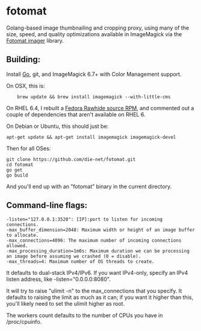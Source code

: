 fotomat
=======

Golang-based image thumbnailing and cropping proxy, using many of the size,
speed, and quality optimizations available in ImageMagick via the [Fotomat
imager](https://github.com/die-net/fotomat/tree/master/imager) library.

Building:
--------

Install [Go](http://golang.org/doc/install), git, and ImageMagick 6.7+ with
Color Management support.

On OSX, this is:

        brew update && brew install imagemagick --with-little-cms

On RHEL 6.4, I rebuilt a [Fedora Rawhide source
RPM](http://mirror.pnl.gov/fedora/linux/development/rawhide/source/SRPMS/i/),
and commented out a couple of dependencies that aren't available on RHEL 6.

On Debian or Ubuntu, this should just be:

	apt-get update && apt-get install imagemagick imagemagick-devel

Then for all OSes:

	git clone https://github.com/die-net/fotomat.git
	cd fotomat
	go get
	go build

And you'll end up with an "fotomat" binary in the current directory.

Command-line flags:
------------------

	-listen="127.0.0.1:3520": [IP]:port to listen for incoming connections.
	-max_buffer_dimension=2048: Maximum width or height of an image buffer to allocate.
	-max_connections=4096: The maximum number of incoming connections allowed.
	-max_processing_duration=1m0s: Maximum duration we can be processing an image before assuming we crashed (0 = disable).
	-max_threads=4: Maximum number of OS threads to create.

It defaults to dual-stack IPv4/IPv6.  If you want IPv4-only, specify an IPv4
listen address, like -listen="0.0.0.0:8080".

It will try to raise "ulimit -n" to the max_connections that you specify. 
It defaults to raising the limit as much as it can; if you want it higher
than this, you'll likely need to set the ulimit higher as root.

The workers count defaults to the number of CPUs you have in /proc/cpuinfo.

